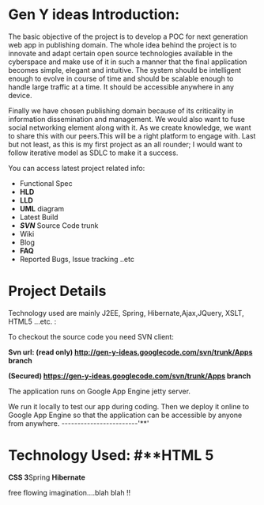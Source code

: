 # Gen Y ideas Introduction: #

The basic objective of the project is to develop a POC for next generation web app in publishing domain.
The whole idea behind the project is to innovate and adapt certain open source technologies available in the cyberspace and make use of it in such a manner that the final application becomes simple, elegant and intuitive.
The system should be intelligent enough to evolve in course of time and should be scalable enough to handle large traffic at a time. It should be accessible anywhere in any device.

Finally we have chosen publishing domain because of its criticality in information dissemination and management. We would also want to fuse social networking element along with it. As we create knowledge, we want to share this with our peers.This will be a right platform to engage with.
Last but not least, as this is my first project as an all rounder; I would want to follow iterative model as SDLC to make it a success.


You can access latest project related info:

  * Functional Spec
  * **HLD**
  * **LLD**
  * **UML** diagram
  * Latest Build
  * **_SVN_** Source Code trunk
  * Wiki
  * Blog
  * **FAQ**
  * Reported Bugs, Issue tracking ..etc


# Project Details #

Technology used are mainly J2EE, Spring, Hibernate,Ajax,JQuery, XSLT, HTML5 ...etc.  :

To checkout the source code you need SVN client:

**Svn url: (read only) http://gen-y-ideas.googlecode.com/svn/trunk/Apps branch**

**(Secured) https://gen-y-ideas.googlecode.com/svn/trunk/Apps branch**

The application runs on Google App Engine jetty server.

We run it locally to test our app during coding. Then we deploy it online to Google App Engine so that the application can be accessible by anyone from anywhere.
------------------------'**'
# Technology Used: #**HTML 5
**CSS 3**Spring
**Hibernate**

free flowing imagination....blah blah !!